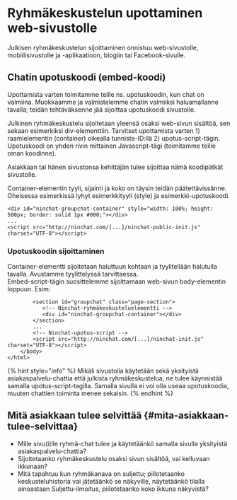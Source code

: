 # Ryhmäkeskustelun upottaminen web-sivustolle

Julkisen ryhmäkeskustelun sijoittaminen onnistuu web-sivustolle, mobiilisivustolle ja -aplikaatioon, blogiin tai Facebook-sivulle.

## Chatin upotuskoodi \(embed-koodi\)

Upottamista varten toimitamme teille ns. upotuskoodin, kun chat on valmiina. Muokkaamme ja valmistelemme chatin valmiiksi haluamallanne tavalla; teidän tehtäväksenne jää sijoittaa upotuskoodi sivustolle.

Julkinen ryhmäkeskustelu sijoitetaan yleensä osaksi web-sivun sisältöä, sen sekaan esimerkiksi div-elementtiin. Tarvitset upottamista varten 1\) raamielementin \(container\) oikealla tunniste-ID:llä 2\) upotus-script-tägin. Upotuskoodi on yhden rivin mittainen Javascript-tägi \(toimitamme teille oman koodinne\). 

Asiakkaan tai hänen sivustonsa kehittäjän tulee sijoittaa nämä koodipätkät sivustolle.

Container-elementin tyyli, sijainti ja koko on täysin teidän päätettävissänne. Oheisessa esimerkissä lyhyt esimerkkityyli \(style\) ja esimerkki-upotuskoodi.

```markup
<div id="ninchat-groupchat-container" style="width: 100%; height: 500px; border: solid 1px #000;"></div>
...
<script src="http://ninchat.com/[...]/ninchat-public-init.js" charset="UTF-8"></script>
```

### Upotuskoodin sijoittaminen

Container-elementti sijoitetaan haluttuun kohtaan ja tyylitellään halutulla tavalla. Avustamme tyylittelyssä tarvittaessa.  
Embed-script-tägin suosittelemme sijoittamaan web-sivun body-elementin loppuun. Esim:

```markup
        <section id="groupchat" class="page-section">
           <!-- Ninchat-ryhmäkeskusteluelementti -->
           <div id="ninchat-groupchat-container"></div>
        </section>
        ...
        <!-- Ninchat-upotus-script -->
        <script src="http://ninchat.com/[...]/ninchat-init.js" charset="UTF-8"></script>
    </body>
</html>
```

{% hint style="info" %}
Mikäli sivustolla käytetään sekä yksityistä asiakaspalvelu-chattia että julkista ryhmäkeskustelua, ne tulee käynnistää samalla upotus-script-tagilla. Samalla sivulla ei voi olla useaa upotuskoodia, muuten chattien toiminta menee sekaisin.
{% endhint %}

## Mitä asiakkaan tulee selvittää {#mita-asiakkaan-tulee-selvittaa}

* Mille sivu\(i\)lle ryhmä-chat tulee ja käytetäänkö samalla sivulla yksityistä asiakaspalvelu-chattia?
* Sijoitetaanko ryhmäkeskustelu osaksi sivun sisältöä, vai kelluvaan ikkunaan?
* Mitä tapahtuu kun ryhmäkanava on suljettu; piilotetaanko keskusteluhistoria vai jätetäänkö se näkyville, näytetäänkö tilalla ainoastaan Suljettu-ilmoitus, piilotetaanko koko ikkuna näkyvistä?

### 

